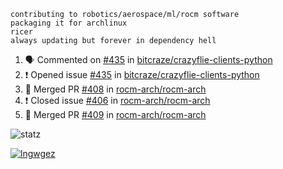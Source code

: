 ```
contributing to robotics/aerospace/ml/rocm software
packaging it for archlinux
ricer
always updating but forever in dependency hell
```

<!--START_SECTION:activity-->
1. 🗣 Commented on [#435](https://github.com//bitcraze/crazyflie-clients-python/issues/435) in [bitcraze/crazyflie-clients-python](https://github.com//bitcraze/crazyflie-clients-python)
2. ❗️ Opened issue [#435](https://github.com//bitcraze/crazyflie-clients-python/issues/435) in [bitcraze/crazyflie-clients-python](https://github.com//bitcraze/crazyflie-clients-python)
3. 🎉 Merged PR [#408](https://github.com//rocm-arch/rocm-arch/pull/408) in [rocm-arch/rocm-arch](https://github.com//rocm-arch/rocm-arch)
4. ❗️ Closed issue [#406](https://github.com//rocm-arch/rocm-arch/issues/406) in [rocm-arch/rocm-arch](https://github.com//rocm-arch/rocm-arch)
5. 🎉 Merged PR [#409](https://github.com//rocm-arch/rocm-arch/pull/409) in [rocm-arch/rocm-arch](https://github.com//rocm-arch/rocm-arch)
<!--END_SECTION:activity-->


![statz](https://github-readme-stats.vercel.app/api?username=acxz&include_all_commits=true&show_icons=true)

[![lngwgez](https://github-readme-stats.vercel.app/api/top-langs/?username=acxz&layout=compact)](https://github.com/acxz/github-readme-stats)


<!--
**acxz/acxz** is a ✨ _special_ ✨ repository because its `README.md` (this file) appears on your GitHub profile.

Here are some ideas to get you started:

- 🔭 I’m currently working on ...
- 🌱 I’m currently learning ...
- 👯 I’m looking to collaborate on ...
- 🤔 I’m looking for help with ...
- 💬 Ask me about ...
- 📫 How to reach me: ...
- 😄 Pronouns: ...
- ⚡ Fun fact: ...
-->
